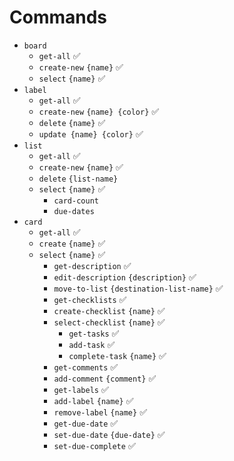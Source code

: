 # Commands

* `board`
  * `get-all` :white_check_mark:
  * `create-new` `{name}` :white_check_mark:
  * `select` `{name}` :white_check_mark:
* `label`
  * `get-all` :white_check_mark:
  * `create-new` `{name} {color}` :white_check_mark:
  * `delete` `{name}` :white_check_mark:
  * `update {name} {color}`​ :white_check_mark:
* `list`
  * `get-all` :white_check_mark:
  * `create-new` `{name}` :white_check_mark:
  * `delete` `{list-name}`
  * `select` `{name}` :white_check_mark:
    * `card-count`
    * `due-dates`
* `card`
  * `get-all` :white_check_mark:
  * `create` `{name}` :white_check_mark:
  * `select` `{name}` :white_check_mark:
    * `get-description` :white_check_mark:
    * `edit-description` `{description}` :white_check_mark:
    * `move-to-list` `{destination-list-name}` :white_check_mark:
    * `get-checklists` :white_check_mark:
    * `create-checklist` `{name}` :white_check_mark:
    * `select-checklist` `{name}` :white_check_mark:
      * `get-tasks` :white_check_mark:
      * `add-task` :white_check_mark:
      * `complete-task` `{name}` :white_check_mark:
    * `get-comments` :white_check_mark:
    * `add-comment` `{comment}` :white_check_mark:
    * `get-labels` :white_check_mark:
    * `add-label` `{name}` :white_check_mark:
    * `remove-label` `{name}` :white_check_mark:
    * `get-due-date` :white_check_mark:
    * `set-due-date` `{due-date}` :white_check_mark:
    * `set-due-complete` :white_check_mark:
